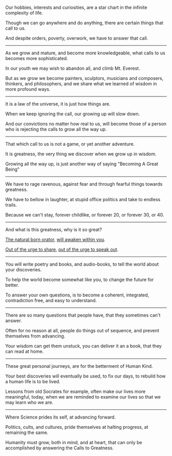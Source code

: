 Our hobbies, interests and curiosities,
are a star chart in the infinite complexity of life.

Though we can go anywhere and do anything,
there are certain things that call to us.

And despite orders, poverty, overwork,
we have to answer that call.

---

As we grow and mature, and become more knowledgeable,
what calls to us becomes more sophisticated.

In our youth we may wish to abandon all,
and climb Mt. Everest.

But as we grow we become painters, sculptors, musicians and composers, thinkers, and philosophers,
and we share what we learned of wisdom in more profound ways.

---

It is a law of the universe,
it is just how things are.

When we keep ignoring the call,
our growing up will slow down.

And our convictions no matter how real to us,
will become those of a person who is rejecting the calls to grow all the way up.

---

That which call to us is not a game,
or yet another adventure.

It is greatness,
the very thing we discover when we grow up in wisdom.

Growing all the way up,
is just another way of saying "Becoming A Great Being"

---

We have to rage ravenous,
against fear and through fearful things towards greatness.

We have to bellow in laughter,
at stupid office politics and take to endless trails.

Because we can't stay, forever childlike,
or forever 20, or forever 30, or 40.

---

And what is this greatness,
why is it so great?

[The natural born orator][1],
[will awaken within you][2].

[Out of the urge to share][3],
[out of the urge to speak out][4].

---

You will write poetry and books, and audio-books,
to tell the world about your discoveries.

To help the world become somewhat like you,
to change the future for better.

To answer your own questions,
is to become a coherent, integrated, contradiction free, and easy to understand.

---

There are so many questions that people have,
that they sometimes can't answer.

Often for no reason at all,
people do things out of sequence, and prevent themselves from advancing.

Your wisdom can get them unstuck,
you can deliver it an a book, that they can read at home.

---

These great personal journeys,
are for the betterment of Human Kind.

Your best discoveries will eventually be used,
to fix our days, to rebuild how a human life is to be lived.

Lessons from old Socrates for example, often make our lives more meaningful, today,
when we are reminded to examine our lives so that we may learn who we are.

---

Where Science prides its self,
at advancing forward.

Politics, cults, and cultures,
pride themselves at halting progress, at remaining the same.

Humanity must grow, both in mind, and at heart,
that can only be accomplished by answering the Calls to Greatness.



[1]: https://www.youtube.com/watch?v=k6_QUhUPrF4
[2]: https://www.youtube.com/watch?v=hPSvdKTEZug
[3]: https://www.youtube.com/watch?v=sa1iS1MqUy4
[4]: https://www.youtube.com/watch?v=n7IHU28aR2E
